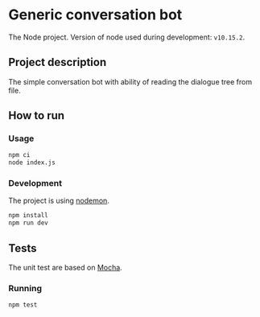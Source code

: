 # Generic conversation bot

The Node project.
Version of node used during development: `v10.15.2`.

## Project description

The simple conversation bot with ability of reading the dialogue tree from file.

## How to run

### Usage

```bash
npm ci
node index.js
```

### Development

The project is using [nodemon](https://nodemon.io/).

```bash
npm install
npm run dev
```

## Tests

The unit test are based on [Mocha](https://mochajs.org/).

### Running

```bash
npm test
```
